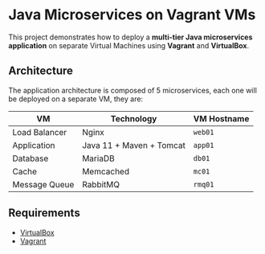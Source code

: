 # Java Microservices on Vagrant VMs

This project demonstrates how to deploy a **multi-tier Java microservices application** on separate Virtual Machines using **Vagrant** and **VirtualBox**.

## Architecture
The application architecture is composed of 5 microservices, each one will be deployed on a separate VM, they are:

| VM         | Technology             | VM Hostname |
|-----------------|------------------------|-------------|
| Load Balancer   | Nginx                  | `web01`     |
| Application     | Java 11 + Maven + Tomcat| `app01`     |
| Database        | MariaDB                | `db01`      |
| Cache           | Memcached              | `mc01`      |
| Message Queue   | RabbitMQ                | `rmq01`     |

## Requirements
- [VirtualBox](https://www.virtualbox.org/)
- [Vagrant](https://www.vagrantup.com/)
